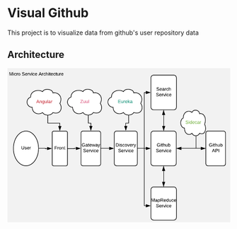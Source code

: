 # Visual Github

This project is to visualize data from github's user repository data

## Architecture

![Image](https://github.com/JayStevency/visual-github/blob/master/visual-github-architecture.png)

